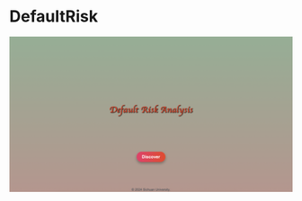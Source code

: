 # DefaultRisk
![Home Page](https://github.com/qcc-gif/DefaultRisk/blob/main/截屏2024-12-17%2013.36.34.png)
